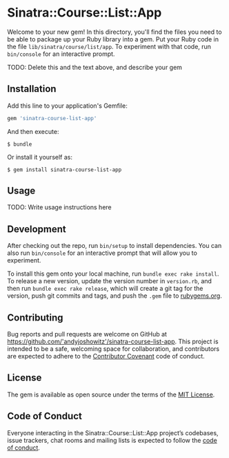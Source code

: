 # Sinatra::Course::List::App

Welcome to your new gem! In this directory, you'll find the files you need to be able to package up your Ruby library into a gem. Put your Ruby code in the file `lib/sinatra/course/list/app`. To experiment with that code, run `bin/console` for an interactive prompt.

TODO: Delete this and the text above, and describe your gem

## Installation

Add this line to your application's Gemfile:

```ruby
gem 'sinatra-course-list-app'
```

And then execute:

    $ bundle

Or install it yourself as:

    $ gem install sinatra-course-list-app

## Usage

TODO: Write usage instructions here

## Development

After checking out the repo, run `bin/setup` to install dependencies. You can also run `bin/console` for an interactive prompt that will allow you to experiment.

To install this gem onto your local machine, run `bundle exec rake install`. To release a new version, update the version number in `version.rb`, and then run `bundle exec rake release`, which will create a git tag for the version, push git commits and tags, and push the `.gem` file to [rubygems.org](https://rubygems.org).

## Contributing

Bug reports and pull requests are welcome on GitHub at https://github.com/'andyjoshowitz'/sinatra-course-list-app. This project is intended to be a safe, welcoming space for collaboration, and contributors are expected to adhere to the [Contributor Covenant](http://contributor-covenant.org) code of conduct.

## License

The gem is available as open source under the terms of the [MIT License](https://opensource.org/licenses/MIT).

## Code of Conduct

Everyone interacting in the Sinatra::Course::List::App project’s codebases, issue trackers, chat rooms and mailing lists is expected to follow the [code of conduct](https://github.com/'andyjoshowitz'/sinatra-course-list-app/blob/master/CODE_OF_CONDUCT.md).
